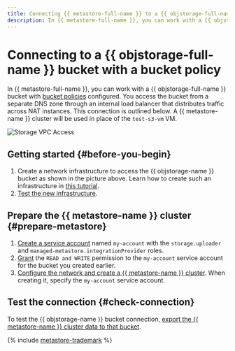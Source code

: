 ```yaml
---
title: Connecting {{ metastore-full-name }} to a {{ objstorage-full-name }} bucket with a bucket policy
description: In {{ metastore-full-name }}, you can work with a {{ objstorage-full-name }} bucket with bucket policies configured.
---
```


# Connecting to a {{ objstorage-full-name }} bucket with a bucket policy

In {{ metastore-full-name }}, you can work with a {{ objstorage-full-name }} bucket with [bucket policies](../../../storage/security/policy.md) configured. You access the bucket from a separate DNS zone through an internal load balancer that distributes traffic across NAT instances. This connection is outlined below. A {{ metastore-name }} cluster will be used in place of the `test-s3-vm` VM.

![Storage VPC Access](../../../_assets/metadata-hub/storage-vpc-access-metastore.svg)

## Getting started {#before-you-begin}

1. Create a network infrastructure to access the {{ objstorage-name }} bucket as shown in the picture above. Learn how to create such an infrastructure in [this tutorial](../../../storage/tutorials/storage-vpc-access.md).
1. [Test the new infrastructure](../../../vpc/tutorials/storage-vpc-access.md#check). 

## Prepare the {{ metastore-name }} cluster {#prepare-metastore}

1. [Create a service account](../../../iam/operations/sa/create.md) named `my-account` with the `storage.uploader` and `managed-metastore.integrationProvider` roles.
1. [Grant](../../../storage/operations/buckets/edit-acl.md) the `READ and WRITE` permission to the `my-account` service account for the bucket you created earlier.
1. [Configure the network and create a {{ metastore-name }} cluster](cluster-create.md). When creating it, specify the `my-account` service account.

## Test the connection {#check-connection}

To test the {{ objstorage-name }} bucket connection, [export the {{ metastore-name }} cluster data to that bucket](export-and-import.md#export). 

{% include [metastore-trademark](../../../_includes/metadata-hub/metastore-trademark.md) %}

